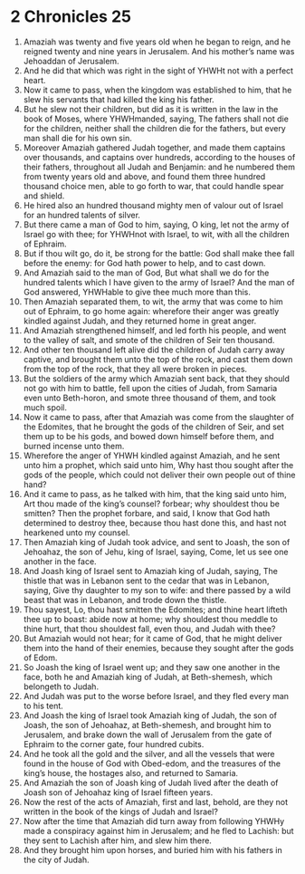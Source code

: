 ﻿# 2 Chronicles 25
1. Amaziah was twenty and five years old when he began to reign, and he reigned twenty and nine years in Jerusalem. And his mother’s name was Jehoaddan of Jerusalem. 
2. And he did that which was right in the sight of YHWHt not with a perfect heart. 
3.  Now it came to pass, when the kingdom was established to him, that he slew his servants that had killed the king his father. 
4. But he slew not their children, but did as it is written in the law in the book of Moses, where YHWHmanded, saying, The fathers shall not die for the children, neither shall the children die for the fathers, but every man shall die for his own sin. 
5.  Moreover Amaziah gathered Judah together, and made them captains over thousands, and captains over hundreds, according to the houses of their fathers, throughout all Judah and Benjamin: and he numbered them from twenty years old and above, and found them three hundred thousand choice men, able to go forth to war, that could handle spear and shield. 
6. He hired also an hundred thousand mighty men of valour out of Israel for an hundred talents of silver. 
7. But there came a man of God to him, saying, O king, let not the army of Israel go with thee; for YHWHnot with Israel, to wit, with all the children of Ephraim. 
8. But if thou wilt go, do it, be strong for the battle: God shall make thee fall before the enemy: for God hath power to help, and to cast down. 
9. And Amaziah said to the man of God, But what shall we do for the hundred talents which I have given to the army of Israel? And the man of God answered, YHWHable to give thee much more than this. 
10. Then Amaziah separated them, to wit, the army that was come to him out of Ephraim, to go home again: wherefore their anger was greatly kindled against Judah, and they returned home in great anger. 
11.  And Amaziah strengthened himself, and led forth his people, and went to the valley of salt, and smote of the children of Seir ten thousand. 
12. And other ten thousand left alive did the children of Judah carry away captive, and brought them unto the top of the rock, and cast them down from the top of the rock, that they all were broken in pieces. 
13.  But the soldiers of the army which Amaziah sent back, that they should not go with him to battle, fell upon the cities of Judah, from Samaria even unto Beth-horon, and smote three thousand of them, and took much spoil. 
14.  Now it came to pass, after that Amaziah was come from the slaughter of the Edomites, that he brought the gods of the children of Seir, and set them up to be his gods, and bowed down himself before them, and burned incense unto them. 
15. Wherefore the anger of YHWH kindled against Amaziah, and he sent unto him a prophet, which said unto him, Why hast thou sought after the gods of the people, which could not deliver their own people out of thine hand? 
16. And it came to pass, as he talked with him, that the king said unto him, Art thou made of the king’s counsel? forbear; why shouldest thou be smitten? Then the prophet forbare, and said, I know that God hath determined to destroy thee, because thou hast done this, and hast not hearkened unto my counsel. 
17.  Then Amaziah king of Judah took advice, and sent to Joash, the son of Jehoahaz, the son of Jehu, king of Israel, saying, Come, let us see one another in the face. 
18. And Joash king of Israel sent to Amaziah king of Judah, saying, The thistle that was in Lebanon sent to the cedar that was in Lebanon, saying, Give thy daughter to my son to wife: and there passed by a wild beast that was in Lebanon, and trode down the thistle. 
19. Thou sayest, Lo, thou hast smitten the Edomites; and thine heart lifteth thee up to boast: abide now at home; why shouldest thou meddle to thine hurt, that thou shouldest fall, even thou, and Judah with thee? 
20. But Amaziah would not hear; for it came of God, that he might deliver them into the hand of their enemies, because they sought after the gods of Edom. 
21. So Joash the king of Israel went up; and they saw one another in the face, both he and Amaziah king of Judah, at Beth-shemesh, which belongeth to Judah. 
22. And Judah was put to the worse before Israel, and they fled every man to his tent. 
23. And Joash the king of Israel took Amaziah king of Judah, the son of Joash, the son of Jehoahaz, at Beth-shemesh, and brought him to Jerusalem, and brake down the wall of Jerusalem from the gate of Ephraim to the corner gate, four hundred cubits. 
24. And he took all the gold and the silver, and all the vessels that were found in the house of God with Obed-edom, and the treasures of the king’s house, the hostages also, and returned to Samaria. 
25.  And Amaziah the son of Joash king of Judah lived after the death of Joash son of Jehoahaz king of Israel fifteen years. 
26. Now the rest of the acts of Amaziah, first and last, behold, are they not written in the book of the kings of Judah and Israel? 
27.  Now after the time that Amaziah did turn away from following YHWHy made a conspiracy against him in Jerusalem; and he fled to Lachish: but they sent to Lachish after him, and slew him there. 
28. And they brought him upon horses, and buried him with his fathers in the city of Judah. 
